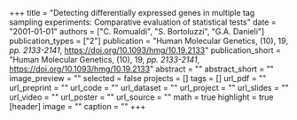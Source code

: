 +++
title = "Detecting differentially expressed genes in multiple tag sampling experiments: Comparative evaluation of statistical tests"
date = "2001-01-01"
authors = ["C. Romualdi", "S. Bortoluzzi", "G.A. Danieli"]
publication_types = ["2"]
publication = "Human Molecular Genetics, (10), 19, _pp. 2133-2141_, https://doi.org/10.1093/hmg/10.19.2133"
publication_short = "Human Molecular Genetics, (10), 19, _pp. 2133-2141_, https://doi.org/10.1093/hmg/10.19.2133"
abstract = ""
abstract_short = ""
image_preview = ""
selected = false
projects = []
tags = []
url_pdf = ""
url_preprint = ""
url_code = ""
url_dataset = ""
url_project = ""
url_slides = ""
url_video = ""
url_poster = ""
url_source = ""
math = true
highlight = true
[header]
image = ""
caption = ""
+++
